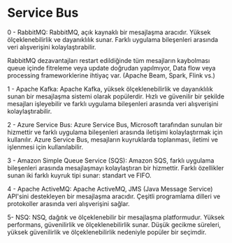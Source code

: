 # Service Bus

0 - RabbitMQ: RabbitMQ, açık kaynaklı bir mesajlaşma aracıdır. Yüksek ölçeklenebilirlik ve dayanıklılık sunar. Farklı uygulama bileşenleri arasında veri alışverişini kolaylaştırabilir.

RabbitMQ dezavantajları
  restart edildiğinde tüm mesajların kaybolması
  queue içinde fitreleme veya update doğrudan yapılmıyor, Data flow veya processing frameworklerine ihtiyaç var. (Apache Beam, Spark, Flink vs.)

1 - Apache Kafka: Apache Kafka, yüksek ölçeklenebilirlik ve dayanıklılık sunan bir mesajlaşma sistemi olarak popülerdir. Hızlı ve güvenilir bir şekilde mesajları işleyebilir ve farklı uygulama bileşenleri arasında veri alışverişini kolaylaştırabilir.

2 - Azure Service Bus: Azure Service Bus, Microsoft tarafından sunulan bir hizmettir ve farklı uygulama bileşenleri arasında iletişimi kolaylaştırmak için kullanılır. Azure Service Bus, mesajların kuyruklarda toplanması, iletimi ve işlenmesi için kullanılabilir.

3 - Amazon Simple Queue Service (SQS): Amazon SQS, farklı uygulama bileşenleri arasında mesajlaşmayı kolaylaştıran bir hizmettir. Farklı özellikler sunan iki farklı kuyruk tipi sunar: standart ve FIFO.

4 - Apache ActiveMQ: Apache ActiveMQ, JMS (Java Message Service) API'sini destekleyen bir mesajlaşma aracıdır. Çeşitli programlama dilleri ve protokoller arasında veri alışverişini sağlar.

5- NSQ: NSQ, dağıtık ve ölçeklenebilir bir mesajlaşma platformudur. Yüksek performans, güvenilirlik ve ölçeklenebilirlik sunar. Düşük gecikme süreleri, yüksek güvenilirlik ve ölçeklenebilirlik nedeniyle popüler bir seçimdir.
